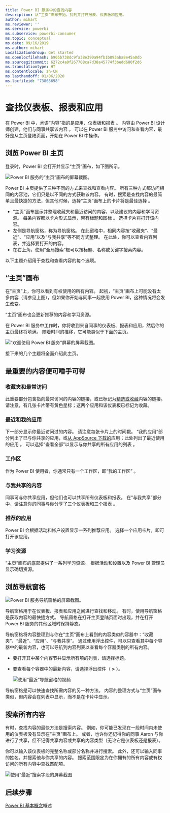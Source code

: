 ```yaml
---
title: Power BI 服务中的查找内容
description: 从“主页”画布开始，找到并打开报表、仪表板和应用。
author: mihart
ms.reviewer: ''
ms.service: powerbi
ms.subservice: powerbi-consumer
ms.topic: conceptual
ms.date: 09/16/2019
ms.author: mihart
LocalizationGroup: Get started
ms.openlocfilehash: b905b738dc9fa38e390a94fb1b893aba8e45a0db
ms.sourcegitcommit: 6272c4a0f267708ca7d38a45774f3bedd680f2d6
ms.translationtype: HT
ms.contentlocale: zh-CN
ms.lasthandoff: 01/06/2020
ms.locfileid: "73863698"
---
```

# <a name="find-your-dashboards-reports-and-apps"></a>查找仪表板、报表和应用
在 Power BI 中，术语“内容”指的是应用、仪表板和报表  。 内容由 Power BI 设计师创建，他们与同事共享该内容  。 可以在 Power BI 服务中访问和查看内容，最好是从主页登陆页面，开始在 Power BI 中操作。

## <a name="explore-power-bi-home"></a>浏览 Power BI 主页
登录时，Power BI 会打开并显示“主页”画布，如下图所示。
 
![Power BI 服务的“主页”画布的屏幕截图。](media/end-user-home/power-bi-home.png)

Power BI 主页提供了三种不同的方式来查找和查看内容。 所有三种方式都访问相同的内容池，它们只是以不同的方式获取该内容。 有时，搜索是查找内容的最简单且最快捷的方法，但其他时候，选择“主页”画布上的卡片将是最佳选择  。

- “主页”画布显示并整理收藏夹和最近访问的内容，以及建议的内容和学习资源。 每条内容都以卡片形式显示，带有标题和图标  。 选择卡片将打开该内容。
- 左侧是导航窗格，称为导航窗格。 在此窗格中，相同内容按“收藏夹”、“最近”、“应用”以及“与我共享”等不同方式整理。 在此处，你可以查看内容列表，并选择要打开的内容。
- 在右上角，使用“全局搜索”框可以按标题、名称或关键字搜索内容。

以下主题介绍用于查找和查看内容的每个选项。

## <a name="home-canvas"></a>“主页”画布
在“主页”上，你可以看到有权使用的所有内容。 起初，“主页”画布上可能没有太多内容（请参见上图），但如果你开始与同事一起使用 Power BI，这种情况将会发生改变。

“主页”画布也会更新推荐的内容和学习资源。 
 
在 Power BI 服务中工作时，你将收到来自同事的仪表板、报表和应用，然后你的主页最终将填满。 随着时间的推移，它可能类似于下面的主页。

![“欢迎使用 Power BI 服务”屏幕的屏幕截图。](media/end-user-home/power-bi-home-older.png)

 
接下来的几个主题将全面介绍此主页。

## <a name="most-important-content-at-your-fingertips"></a>最重要的内容便可唾手可得

### <a name="favorites-and-frequents"></a>收藏夹和最常访问
此重要部分包含指向最常访问的内容的链接，或已标记为[精选或收藏](end-user-favorite.md)内容的链接。 请注意，有几张卡片带有黄色星标；这两个应用和该仪表板已标记为收藏。
 
### <a name="recents-and-my-apps"></a>最近和我的应用
下一部分显示你最近访问过的内容。 请注意每张卡片上的时间戳。 “我的应用”部分列出了已与你共享的应用，或[从 AppSource 下载的](end-user-apps.md)应用；此处列出了最近使用的应用  。 可以选择“查看全部”以显示与你共享的所有应用的列表  。

### <a name="workspaces"></a>工作区
作为 Power BI 使用者，你通常只有一个工作区，即“我的工作区”   。 

### <a name="shared-with-me"></a>与我共享的内容
同事可与你共享应用，但他们也可以共享所有仪表板和报表。 在“与我共享”部分中，请注意你的同事与你分享了三个仪表板和三个报表  。

### <a name="recommended-apps"></a>推荐的应用
Power BI 会根据活动和帐户设置显示一系列推荐应用。 选择一个应用卡片，即可打开该应用。
 
### <a name="learning-resources"></a>学习资源
“主页”画布的底部提供了一系列学习资源。 根据活动和设置以及 Power BI 管理员显示确切资源。 
 
## <a name="explore-the-nav-pane"></a>浏览导航窗格

![Power BI 服务导航窗格的屏幕截图。](media/end-user-home/power-bi-nav-bar.png)


导航窗格用于在仪表板、报表和应用之间进行查找和移动。 有时，使用导航窗格是获取内容的最快捷方式。
导航窗格在打开主页登陆页面时出现，并在打开 Power BI 服务的其他区域时保持静态。
  
导航窗格将内容整理到与你在“主页”画布上看到的内容类似的容器中：“收藏夹”、“最近”、“应用”、“与我共享”。 通过使用浮出控件，可以只查看其中每个容器中的最新内容，也可以导航到内容列表以查看每个容器类别的所有内容。
 
- 要打开其中某个内容节并显示所有项的列表，请选择标题。
- 要查看每个容器中的最新内容，请选择浮出控件（ **>** ）。

    ![使用“最近”导航窗格的视频](media/end-user-home/power-bi-nav-bar.gif)

 
导航窗格是可以快速查找所需内容的另一种方法。 内容的整理方式与“主页”画布类似，但内容会在列表中显示，而不是在卡片中显示。 

## <a name="search-all-of-your-content"></a>搜索所有内容
有时，查找内容的最快方法是搜索内容。 例如，你可能已发现在一段时间内未使用的仪表板没有显示在“主页”画布上。 或者，也许你还记得你的同事 Aaron 与你进行了共享，但不记得共享内容或共享的内容类型（无论它是仪表板还是报表）。
 
你可以输入该仪表板的完整名称或部分名称并进行搜索。 此外，还可以输入同事的姓名，并搜索他与你共享的内容。 搜索范围限定为在你拥有的所有内容或有权访问的所有内容中查找匹配项。

![使用“最近”搜索字段的屏幕截图](media/end-user-home/power-bi-search.png)

## <a name="next-steps"></a>后续步骤
[Power BI 基本概念](end-user-basic-concepts.md)概述
